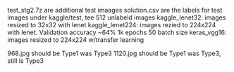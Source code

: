 test_stg2.7z are additional test imaages
solution.csv are the labels for test images under kaggle/test, tee 512 unlabeld images
kaggle_lenet32: images resized to 32x32 with lenet 
kaggle_lenet224: images rezied to 224x224 with lenet. Validation accuracy ~64% 1k epochs 50 batch size
keras_vgg16: images resized to 224x224 w/transfer learning

968.jpg should be Type1 was Type3
1120.jpg should be Type1 was Type3, still is Type3

